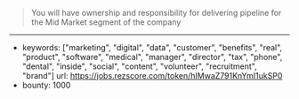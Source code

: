 >You will have ownership and responsibility for delivering pipeline for the Mid Market segment of the company
------
- keywords: ["marketing", "digital", "data", "customer", "benefits", "real", "product", "software", "medical", "manager", "director", "tax", "phone", "dental", "inside", "social", "content", "volunteer", "recruitment", "brand"]
url: https://jobs.rezscore.com/token/hIMwaZ791KnYmI1ukSP0
- bounty: 1000
